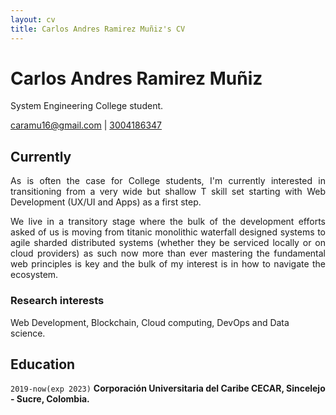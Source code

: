 ```yaml
---
layout: cv
title: Carlos Andres Ramirez Muñiz's CV
---
```

# Carlos Andres Ramirez Muñiz
System Engineering College student.

<div id="webaddress">
<a href="caramu16@gmail.com">caramu16@gmail.com</a>
| <a href="tel:3004186347">3004186347</a>
</div>


## Currently

<p style="text-align: justify">As is often the case for College students, I'm currently interested in transitioning from a very wide but shallow T skill set starting with Web Development (UX/UI and Apps) as a first step. </p>

<p style="text-align: justify">We live in a transitory stage where the bulk of the development efforts asked of us is moving from titanic monolithic waterfall designed systems to agile sharded distributed systems (whether they be serviced locally or on cloud providers) as such now more than ever mastering the fundamental web principles is key and the bulk of my interest is in how to navigate the ecosystem. </p>



### Research interests

Web Development, Blockchain, Cloud computing, DevOps and Data science.


## Education

`2019-now(exp 2023)`
__Corporación Universitaria del Caribe CECAR, Sincelejo - Sucre, Colombia.__


<!-- ### Footer

Last updated: March 2022 -->


